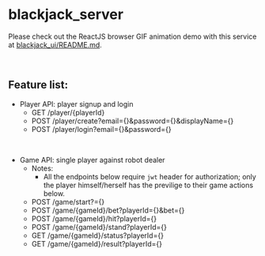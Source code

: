 # blackjack_server
Please check out the ReactJS browser GIF animation demo with this service at [blackjack_ui/README.md](https://github.com/lukeZhangMengxi/blackjack_ui#blackjack_ui).

<br/>

## Feature list:
- Player API: player signup and login
    - GET /player/{playerId}
    - POST /player/create?email={}&password={}&displayName={}
    - POST /player/login?email={}&password={}

<br/>

- Game API: single player against robot dealer
    - Notes:
        - All the endpoints below require `jwt` header for authorization; only the player himself/herself has the previlige to their game actions below.
    - POST /game/start?={}
    - POST /game/{gameId}/bet?playerId={}&bet={}
    - POST /game/{gameId}/hit?playerId={}
    - POST /game/{gameId}/stand?playerId={}
    - GET /game/{gameId}/status?playerId={}
    - GET /game/{gameId}/result?playerId={}
